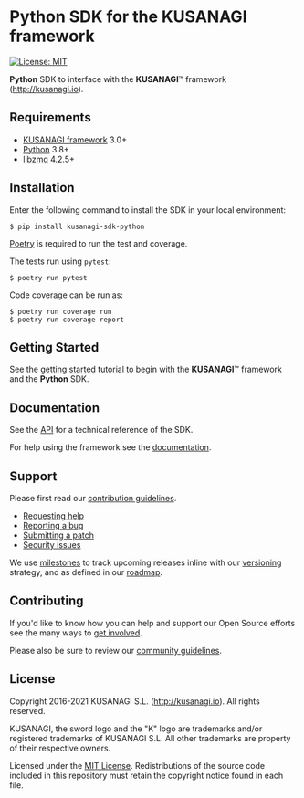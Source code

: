 Python SDK for the KUSANAGI framework
=====================================

[![License: MIT](https://img.shields.io/badge/License-MIT-blue.svg)](https://opensource.org/licenses/MIT)

**Python** SDK to interface with the **KUSANAGI**™ framework (http://kusanagi.io).

Requirements
------------

* [KUSANAGI framework](http://kusanagi.io) 3.0+
* [Python](https://www.python.org/downloads/) 3.8+
* [libzmq](http://zeromq.org/intro:get-the-software) 4.2.5+

Installation
------------

Enter the following command to install the SDK in your local environment:

```
$ pip install kusanagi-sdk-python
```

[Poetry](https://python-poetry.org/docs/#installation) is required to run the test and coverage.

The tests run using `pytest`:

```
$ poetry run pytest
```

Code coverage can be run as:

```
$ poetry run coverage run
$ poetry run coverage report
```

Getting Started
---------------

See the [getting started](http://kusanagi.io/docs/getting-started) tutorial to begin with the **KUSANAGI**™ framework and the **Python** SDK.

Documentation
-------------

See the [API](http://kusanagi.io/docs/sdk) for a technical reference of the SDK.

For help using the framework see the [documentation](http://kusanagi.io/docs).

Support
-------

Please first read our [contribution guidelines](http://kusanagi.io/open-source/contributing).

* [Requesting help](http://kusanagi.io/open-source/help)
* [Reporting a bug](http://kusanagi.io/open-source/bug)
* [Submitting a patch](http://kusanagi.io/open-source/patch)
* [Security issues](http://kusanagi.io/open-source/security)

We use [milestones](https://github.com/kusanagi/kusanagi-sdk-python/milestones) to track upcoming releases inline with our [versioning](http://kusanagi.io/open-source/roadmap#versioning) strategy, and as defined in our [roadmap](http://kusanagi.io/open-source/roadmap).

Contributing
------------

If you'd like to know how you can help and support our Open Source efforts see the many ways to [get involved](http://kusanagi.io/open-source).

Please also be sure to review our [community guidelines](http://kusanagi.io/open-source/conduct).

License
-------

Copyright 2016-2021 KUSANAGI S.L. (http://kusanagi.io). All rights reserved.

KUSANAGI, the sword logo and the "K" logo are trademarks and/or registered trademarks of KUSANAGI S.L. All other trademarks are property of their respective owners.

Licensed under the [MIT License](https://opensource.org/licenses/MIT). Redistributions of the source code included in this repository must retain the copyright notice found in each file.
